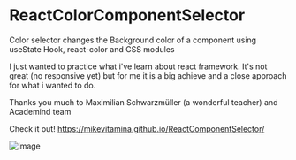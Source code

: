 # ReactColorComponentSelector

Color selector changes the Background color of a component using useState Hook, react-color and CSS modules

I just wanted to practice what i've learn about react framework. It's not great (no responsive yet) but for me it is a big achieve and a close approach for what i wanted to do. 

Thanks you much to Maximilian Schwarzmüller (a wonderful teacher) and Academind team 

Check it out! https://mikevitamina.github.io/ReactComponentSelector/

![image](https://user-images.githubusercontent.com/43521047/127730478-47e4e037-daf4-4cb8-be2d-ea8b373e1d41.png)

